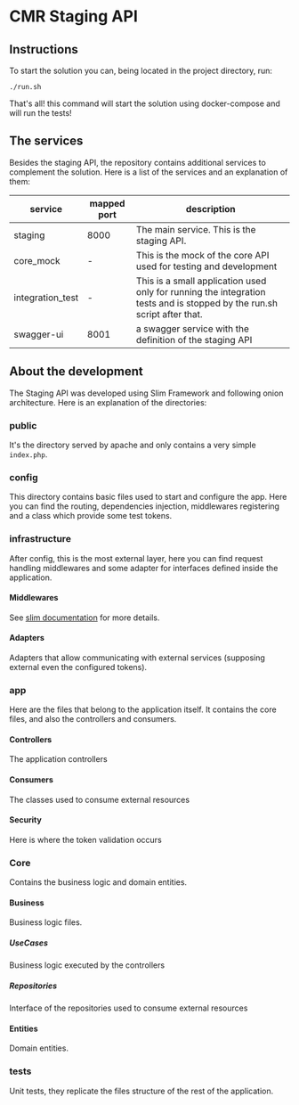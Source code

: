 # CMR Staging API

## Instructions

To start the solution you can, being located in the project directory, run:

```shell
./run.sh
```

That's all! this command will start the solution using docker-compose and will run the tests!

## The services

Besides the staging API, the repository contains additional services to complement the solution. Here is a list of the
services and an explanation of them:

service | mapped port | description 
-|-|- 
staging | 8000 | The main service. This is the staging API. 
core_mock | - | This is the mock of the core API used for testing and development 
integration_test | - | This is a small application used only for running the integration tests and is stopped by the run.sh script after that. 
swagger-ui | 8001 | a swagger service with the definition of the staging API

## About the development

The Staging API was developed using Slim Framework and following onion architecture. Here is an explanation of the
directories:

### public

It's the directory served by apache and only contains a very simple `index.php`.

### config

This directory contains basic files used to start and configure the app. Here you can find the routing, dependencies
injection, middlewares registering and a class which provide some test tokens.

### infrastructure

After config, this is the most external layer, here you can find request handling middlewares and some adapter for
interfaces defined inside the application.

#### Middlewares

See [slim documentation](https://www.slimframework.com/docs/v4/concepts/middleware.html) for more details.

#### Adapters

Adapters that allow communicating with external services (supposing external even the configured tokens).

### app

Here are the files that belong to the application itself. It contains the core files, and also the controllers and
consumers.

#### Controllers

The application controllers

#### Consumers

The classes used to consume external resources

#### Security

Here is where the token validation occurs

### Core

Contains the business logic and domain entities.

#### Business

Business logic files.

##### UseCases

Business logic executed by the controllers

##### Repositories

Interface of the repositories used to consume external resources

#### Entities

Domain entities.

### tests

Unit tests, they replicate the files structure of the rest of the application.
